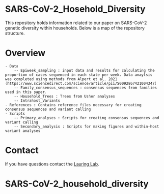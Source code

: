# SARS-CoV-2_Hosehold_Diversity
This repository holds information related to our paper on SARS-CoV-2 genetic diversity within households. Below is a map of the repository structure.

# Overview
```
- Data
    -- Epiweek_sampling : input data and results for calculating the proportion of cases sequenced in each state per week. Data anaylsis was completed using methods from Alpert et al. 2021 (https://www.sciencedirect.com/science/article/pii/S0092867421004347) 
    -- Family_consensus_sequences : consensus sequences from families used in this paper.
    -- Household_Trees : Trees from Usher analyses
    -- Intrahost_Variants 
- References : Contains reference files necessary for creating consensus sequences and variant calling
- Scripts
    -- Primary_analyses : Scripts for creating consensus sequences and variant calling
    -- Secondary_analysis : Scripts for making figures and within-host variant analyses
```

# Contact
If you have questions contact the [Lauring Lab](https://lauringlab.wordpress.com/contacts/).

# SARS-CoV-2_household_diversity
